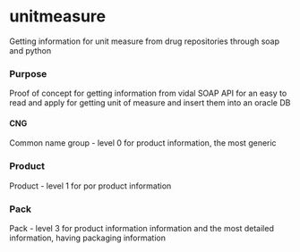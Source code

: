 # unitmeasure
Getting information for unit measure from drug repositories through soap and python

### Purpose
Proof of concept for getting information from vidal SOAP API for an easy to read and apply for getting unit of measure and insert them into an oracle DB

#### CNG
Common name group - level 0 for product information, the most generic

### Product 
Product - level 1 for por product information

### Pack
Pack - level 3 for product information information and the most detailed information, having packaging information
